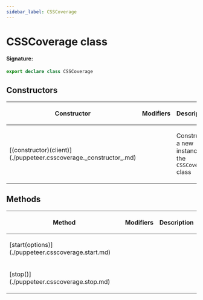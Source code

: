 ```yaml
---
sidebar_label: CSSCoverage
---
```


# CSSCoverage class

#### Signature:

```typescript
export declare class CSSCoverage
```

## Constructors

<table><thead><tr><th>

Constructor

</th><th>

Modifiers

</th><th>

Description

</th></tr></thead>
<tbody><tr><td>

<p id="_constructor_">[(constructor)(client)](./puppeteer.csscoverage._constructor_.md)</p>

</td><td>

</td><td>

Constructs a new instance of the `CSSCoverage` class

</td></tr>
</tbody></table>

## Methods

<table><thead><tr><th>

Method

</th><th>

Modifiers

</th><th>

Description

</th></tr></thead>
<tbody><tr><td>

<p id="start">[start(options)](./puppeteer.csscoverage.start.md)</p>

</td><td>

</td><td>

</td></tr>
<tr><td>

<p id="stop">[stop()](./puppeteer.csscoverage.stop.md)</p>

</td><td>

</td><td>

</td></tr>
</tbody></table>
